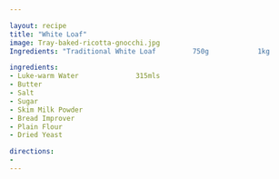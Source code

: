 ```yaml
---

layout: recipe
title: "White Loaf"
image: Tray-baked-ricotta-gnocchi.jpg
Ingredients: "Traditional White Loaf         750g            1kg            1.25kg"            

ingredients:
- Luke-warm Water              315mls
- Butter
- Salt
- Sugar
- Skim Milk Powder
- Bread Improver
- Plain Flour
- Dried Yeast

directions:
- 
---
```

